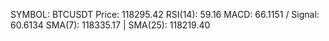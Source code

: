 SYMBOL: BTCUSDT
Price: 118295.42
RSI(14): 59.16
MACD: 66.1151 / Signal: 60.6134
SMA(7): 118335.17 | SMA(25): 118219.40
